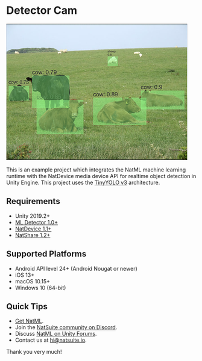 # Detector Cam

![cows](.media/cows.png)

This is an example project which integrates the NatML machine learning runtime with the NatDevice media device API for realtime object detection in Unity Engine. This project uses the [TinyYOLO v3](https://github.com/onnx/models/tree/master/vision/object_detection_segmentation/tiny-yolov3) architecture.

## Requirements
- Unity 2019.2+
- [ML Detector 1.0+](https://github.com/natsuite/ML-Detector)
- [NatDevice 1.1+](https://assetstore.unity.com/packages/tools/integration/natdevice-media-device-api-162053)
- [NatShare 1.2+](https://github.com/natsuite/NatShare)

## Supported Platforms
- Android API level 24+ (Android Nougat or newer)
- iOS 13+
- macOS 10.15+
- Windows 10 (64-bit)

## Quick Tips
- [Get NatML](https://docs.natsuite.io/natml/#get-natml).
- Join the [NatSuite community on Discord](https://discord.gg/y5vwgXkz2f).
- Discuss [NatML on Unity Forums](https://forum.unity.com/threads/open-beta-natml-machine-learning-runtime.1109339/).
- Contact us at [hi@natsuite.io](mailto:hi@natsuite.io).

Thank you very much!